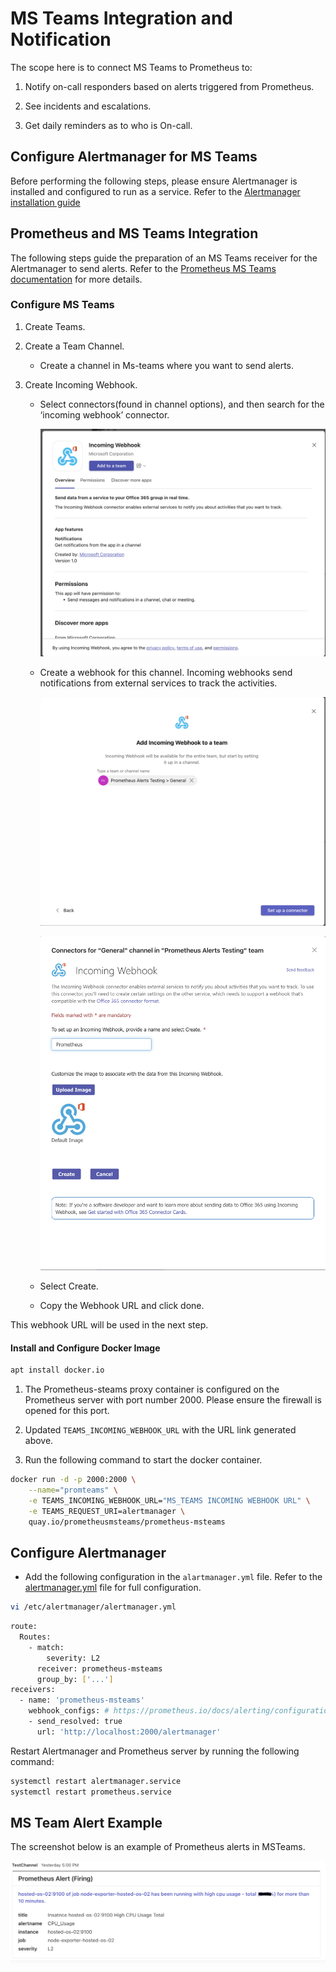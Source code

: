 # MS Teams Integration and Notification

The scope here is to connect MS Teams to Prometheus to:

1. Notify on-call responders based on alerts triggered from Prometheus.

1. See incidents and escalations.

1. Get daily reminders as to who is On-call.

## Configure Alertmanager for MS Teams

Before performing the following steps, please ensure Alertmanager is installed and configured to run as a service. Refer to the [Alertmanager installation guide](./Prometheus_Monitor_configuration_and_alerting.md)

## Prometheus and MS Teams Integration

The following steps guide the preparation of an MS Teams receiver for the Alertmanager to send alerts. Refer to the [Prometheus MS Teams documentation](https://github.com/prometheus-msteams/prometheus-msteams/releases) for more details.

### Configure MS Teams

1. Create Teams.

1. Create a Team Channel.

    * Create a channel in Ms-teams where you want to send alerts.

1. Create Incoming Webhook.

    * Select connectors(found in channel options), and then search for the ‘incoming webhook’ connector.

        ![Incoming Webhook Connector](./images/msteam-1.png)

    * Create a webhook for this channel. Incoming webhooks send notifications from external services to track the activities.

        ![Select Channel](./images/msteam-2.png)

        ![Assign Incoming Webhook Name](./images/msteam-3.png)

    * Select Create.

    * Copy the Webhook URL and click done.

This webhook URL will be used in the next step.

#### Install and Configure Docker Image

```sh
apt install docker.io
```

1. The Prometheus-steams proxy container is configured on the Prometheus server with port number 2000. Please ensure the firewall is opened for this port.

2. Updated `TEAMS_INCOMING_WEBHOOK_URL` with the URL link generated above.

3. Run the following command to start the docker container.

```sh
docker run -d -p 2000:2000 \
    --name="promteams" \
    -e TEAMS_INCOMING_WEBHOOK_URL="MS_TEAMS INCOMING WEBHOOK URL" \
    -e TEAMS_REQUEST_URI=alertmanager \
    quay.io/prometheusmsteams/prometheus-msteams
```

## Configure Alertmanager

* Add the following configuration in the `alartmanager.yml` file. Refer to the [alertmanager.yml](./alertmanager.yml) file for full configuration.

```sh
vi /etc/alertmanager/alertmanager.yml
```

```sh
route:
  Routes:
    - match:
        severity: L2
      receiver: prometheus-msteams
      group_by: ['...']
receivers:
  - name: 'prometheus-msteams'
    webhook_configs: # https://prometheus.io/docs/alerting/configuration/#webhook_config
    - send_resolved: true
      url: 'http://localhost:2000/alertmanager'
```

Restart Alertmanager and Prometheus server by running the following command:

```sh
systemctl restart alertmanager.service
systemctl restart prometheus.service
```

## MS Team Alert Example

The screenshot below is an example of Prometheus alerts in MSTeams.

![Alert Example](./images/msteam-5.png)
